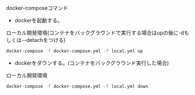 docker-composeコマンド

* dockerを起動する。

ローカル開発環境(コンテナをバックグラウンドで実行する場合はupの後に-dもしくは--detachをつける)
```bash
docker-compose -f docker-compose.yml -f local.yml up
```

* dockerをダウンする。(コンテナをバックグラウンド実行した場合)

ローカル開発環境
```bash
docker-compose -f docker-compose.yml -f local.yml down
```